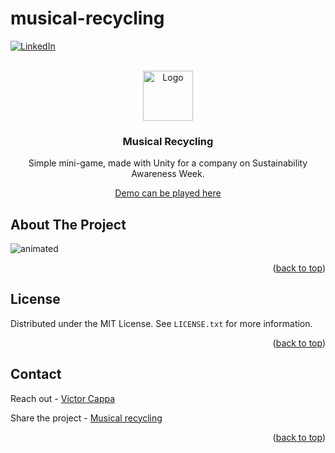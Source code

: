 # musical-recycling

<div id="top"></div>

[![LinkedIn][linkedin-shield]][linkedin-url]



<!-- PROJECT LOGO -->
 

<br />
<div align="center">
  <a href="https://github.com/victorcappa/musical-reclying">
    <img src="images/logo.png" alt="Logo" width="80" height="80">
  </a>

<h3 align="center">Musical Recycling</h3>

  <p align="center">
Simple mini-game, made with Unity for a company on Sustainability Awareness Week.
    <br />

  </p>
 
 
 <a href="https://victorcappa.itch.io/mini-game-reciclagem" target="_blank">Demo can be played here<a/>
 
</div>



<!-- ABOUT THE PROJECT -->
## About The Project

 
<p align="left">
 
  <img src="https://user-images.githubusercontent.com/40408965/175422828-db4de5f6-9ba4-4154-808c-faf572fd809f.gif" alt="animated" />


</p>


<p align="right">(<a href="#top">back to top</a>)</p>


<!-- LICENSE -->
## License

Distributed under the MIT License. See `LICENSE.txt` for more information.

<p align="right">(<a href="#top">back to top</a>)</p>



<!-- CONTACT -->
## Contact

Reach out - [Victor Cappa](cappacurta@gmail.com)

Share the project - [Musical recycling](https://github.com/victorcappa/musical-recycling)

<p align="right">(<a href="#top">back to top</a>)</p>

[linkedin-shield]: https://img.shields.io/badge/-LinkedIn-black.svg?style=for-the-badge&logo=linkedin&colorB=555
[linkedin-url]: https://www.linkedin.com/in/victor-cappa-50839788/

